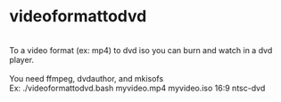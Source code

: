 # videoformattodvd <br />
<br />
To a video format (ex: mp4) to dvd iso you can burn and watch in a dvd player. <br />
<br />
You need ffmpeg, dvdauthor, and mkisofs <br />
Ex: ./videoformattodvd.bash myvideo.mp4 myvideo.iso 16:9 ntsc-dvd <br />
